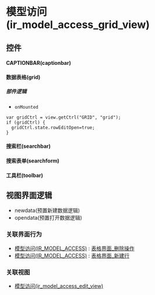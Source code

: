 # 模型访问(ir_model_access_grid_view)  <!-- {docsify-ignore-all} -->



## 控件
#### CAPTIONBAR(captionbar)
#### 数据表格(grid)

##### 部件逻辑
* `onMounted`
```
var gridCtrl = view.getCtrl("GRID", "grid");
if (gridCtrl) {
  gridCtrl.state.rowEditOpen=true;
}
```
#### 搜索栏(searchbar)
#### 搜索表单(searchform)
#### 工具栏(toolbar)

## 视图界面逻辑
  * newdata(预置新建数据逻辑)
  * opendata(预置打开数据逻辑)


### 关联界面行为
  * [模型访问(IR_MODEL_ACCESS)](module/base/ir_model_access) : [表格界面_删除操作](module/base/ir_model_access#界面行为)
  * [模型访问(IR_MODEL_ACCESS)](module/base/ir_model_access) : [表格界面_新建行](module/base/ir_model_access#界面行为)

### 关联视图
  * [模型访问(ir_model_access_edit_view)](app/view/ir_model_access_edit_view)

<script>
 const { createApp } = Vue
  createApp({
    data() {
      return {

      }
    }
  }).use(ElementPlus).mount('#app')
</script>